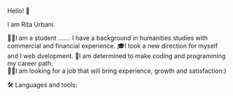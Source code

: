Hello! 👋

I am Rita Urbani.

🙋‍♂️I am a student ....... I have a background in humanities studies with commercial and financial experience. 
🎓I took a new direction for myself and I web dvelopment.
👐I am determined to make coding and programming my career path.  
👷‍♂️I am looking for a job that will bring experience, growth and satisfaction:)

🛠 Languages and tools:


